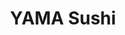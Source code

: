 ---
layout: place
title: "YAMA Sushi"
permalink: /new-york/plattsburgh/yama-sushi.html
stateAbbr: NY
stateName: New York
cityName: Plattsburgh
place_id: ChIJffpnTak4ykwRzlADAeEETiQ
photos:
  - name: >-
      places/ChIJffpnTak4ykwRzlADAeEETiQ/photos/AeeoHcKQBAFNXBfKx9sHpnroUG-Wec2UDxWa1uUiTR5xFJEu0eXhDMJm8TX2QbXJ7FA5VCyn4aQx_2MvIdJLnghNwXOsWItKWFwe2_0cnB_sVWblP8EOYkxHkxoDxv3IW7V_FR53Pfc-3G8W58jbJ_qOwVSz6mH8xks3d_7rEFwQXCZDdDPlMRVBvsWl-yX9mdF4kZgkOLuC9Mg-jv41dvJeAjX-k7eMtP7B1HgjhyU0BCtk_cNaDdprjINsrHqRDOIcz9O7Pc2cvRMkDR18YL47UP2WjViLKyD4T8k16fych1vYf81sqZsLlj7J7vfBWX69asScBHID5WVPbBB1avECBFhcc5UHR4-U5P-PmFYc6BriiHl2zo4hqxDppN_qnZdv9UcwUoOQ8HLh3vDYomgAE3Tea0fPpZiSDwG4fDYXukkzhQ
    widthPx: 4800
    heightPx: 3600
    authorAttributions:
      - displayName: BRUCE WILD
        uri: https://maps.google.com/maps/contrib/104525890943809653114
        photoUri: >-
          https://lh3.googleusercontent.com/a/ACg8ocK-Mze74AFk1bgCkZpijorhxydc9ExI5cbRi2_PaRX4_OiN1g=s100-p-k-no-mo
    flagContentUri: >-
      https://www.google.com/local/imagery/report/?cb_client=maps_api_places.places_api&image_key=!1e10!2sCIHM0ogKEICAgICzzOLfYA&hl=en-US
    googleMapsUri: >-
      https://www.google.com/maps/place//data=!3m4!1e2!3m2!1sCIHM0ogKEICAgICzzOLfYA!2e10!4m2!3m1!1s0x4cca38a94d67fa7d:0x244e04e1010350ce
  - name: >-
      places/ChIJffpnTak4ykwRzlADAeEETiQ/photos/AeeoHcKgHMPMH4px8Ro9WCyPhhNyh5LVHmphtiRN7LUnBs6G7ZXv-nYu6JC-DYdKpJzmTTVgrOoho2VzvHntQwnrYSoNIwSHqtVJhS6jUBXTspc7uc6tC6ed2YBrEkCcu5m2F8hfgr2w3DPRCRlEopt9HXJmJos_PM6gLnl-X0x4AD1LQ-2OcJQXb2dYu91p91dl1GZ6IKpoV-VV5l0vUZgktTOQYOzNcrHF6CarLy8FpxKS1pJCte6dJnrmjRF-6CPuzfam3E_tI4GO4BOtQmDjGVXjpjhaOvMwgzBD_kZcUMg039hZPDohjJsW3KUMaxAEmEZj7-d0n7TPTmT8MjhDR1veB8jX08BEIG-VMtNDeNojsk73XnCJZjmAdJWoP5AMX2Jo60YI2bWGCegCMWyZq9AZ05N_67h70XB8fjeq92isdg
    widthPx: 4800
    heightPx: 3600
    authorAttributions:
      - displayName: BRUCE WILD
        uri: https://maps.google.com/maps/contrib/104525890943809653114
        photoUri: >-
          https://lh3.googleusercontent.com/a/ACg8ocK-Mze74AFk1bgCkZpijorhxydc9ExI5cbRi2_PaRX4_OiN1g=s100-p-k-no-mo
    flagContentUri: >-
      https://www.google.com/local/imagery/report/?cb_client=maps_api_places.places_api&image_key=!1e10!2sCIHM0ogKEICAgICzzOLfEA&hl=en-US
    googleMapsUri: >-
      https://www.google.com/maps/place//data=!3m4!1e2!3m2!1sCIHM0ogKEICAgICzzOLfEA!2e10!4m2!3m1!1s0x4cca38a94d67fa7d:0x244e04e1010350ce
  - name: >-
      places/ChIJffpnTak4ykwRzlADAeEETiQ/photos/AeeoHcKLH_ttQw0Z4QRrFLV3DpV0_PCXmTqEdsc11RPIgEVMp8BgslzDZJX7N5y6gQP86zNg_ixFoxo__bzMftSkCYhtojRIjrMlkRnt7xoHZAbAhSXUZF1nr8DWUxH6DiNJNyEkFsYIGkvBsDM5vuJBJEYsIYzirPkue7O9off5YEEBULYzBBH5dJ3BPxYfgcfn3ugxzoNzDlyx9XeAacEX3hnoQlxV403sNetVm9XUT_o-Z0HdgceAr9X4YmU0chss3KZohdDACviWTpubEZZFCKRO6yR9SyT5RcuQ80rZXcxg5-DJTyXf_LulUC7lK_CFshfoYH7T_4_XnAA7pZAmxXXHX3JY2Ex1CoTVl1rT3rkvvhLHEnNV6nkqk8adPX6camz9i99uaJw_d8z6qnnqcd-Hc8zyWXgfGJgv0tj7qeBXO-o
    widthPx: 1920
    heightPx: 1080
    authorAttributions:
      - displayName: kc193
        uri: https://maps.google.com/maps/contrib/108823714384807959379
        photoUri: >-
          https://lh3.googleusercontent.com/a-/ALV-UjV0LyMD0OgI-LuBVB_YJVOBJXUmOehhTG4mVHbNEA1tzhz29GHnRA=s100-p-k-no-mo
    flagContentUri: >-
      https://www.google.com/local/imagery/report/?cb_client=maps_api_places.places_api&image_key=!1e10!2sCIHM0ogKEICAgICd45vUmQE&hl=en-US
    googleMapsUri: >-
      https://www.google.com/maps/place//data=!3m4!1e2!3m2!1sCIHM0ogKEICAgICd45vUmQE!2e10!4m2!3m1!1s0x4cca38a94d67fa7d:0x244e04e1010350ce
  - name: >-
      places/ChIJffpnTak4ykwRzlADAeEETiQ/photos/AeeoHcITUaHq_SgFwX1W7HUjLWzKwDSl3DMiFIsHZ4ZYqcF4g_K9KfrjV2AoYnBRxrAc7UVmAkZgfidnqTO6QnWs42FPl5p0F_z1btYgqxswdlpLGT1z6oqDDNN2burfwW9routZa1gmkm9iahTh54oWp-gVp1YGyT2ODINTnqdMbjFBQRb0Oxfa4yfa2TjTSce5PVuqKxQJAZHCNEgrt2LoKvxcTtAPoowwjLUnFw2txJEC6khK3QxTsfqorBys_FYxtkxdwvMRM9FQOVYYiWvJBOTNMLKKWwdWiTmcR3at2CaCXI-9JfWqbmaEkmuR2GabsXKcsaMguqKa7ukyZDIIyrYo0jlBdUWzfvSJBcjUuYE1RWJI_1_b1fMKKqmqXu8P5U-IUPUTKYurxotmSVMbWiK33I2jDaLyiVSxjGqLXSYB4g
    widthPx: 3000
    heightPx: 2173
    authorAttributions:
      - displayName: Lauren Briggs
        uri: https://maps.google.com/maps/contrib/100897373345745064922
        photoUri: >-
          https://lh3.googleusercontent.com/a-/ALV-UjXDt5ixDGaLFJtxNnH_px_Dg6FnS4NhBX1DDX06dOMvQ1rmJr4DWQ=s100-p-k-no-mo
    flagContentUri: >-
      https://www.google.com/local/imagery/report/?cb_client=maps_api_places.places_api&image_key=!1e10!2sCIHM0ogKEICAgMDQ0bD3Lg&hl=en-US
    googleMapsUri: >-
      https://www.google.com/maps/place//data=!3m4!1e2!3m2!1sCIHM0ogKEICAgMDQ0bD3Lg!2e10!4m2!3m1!1s0x4cca38a94d67fa7d:0x244e04e1010350ce
  - name: >-
      places/ChIJffpnTak4ykwRzlADAeEETiQ/photos/AeeoHcLrnGZXl4iluLGPIsXE-CQBcyWYd-gbNRMtK42MBiOS96UGqmPYiHIOfoD_vpDiNTlOsMugPAiTwMwjMZTTzUtVlRdOm2mwckC1O1IhIQHKzJ3yrMIHzzJ8oS3j6TbcVbCNNrqNWZZqhf9VS9gtDcZgJEkNhQmlwNCFJ9pbGkIN1ZgfSxrIKTzG2Yd5EeQ8ch2faORJmmgjL0ZsdY8SDPrFNa7L3AaprxZmT5nsmvHf-iv516KntLrXM8U62svCWq7K4ClVDjkFxRcwETBAQVpJ7UP08ighmVmPZHv2t-lHgdV1GOpN_LHr93tk8PNk19FWti3Gp_RKdSm9llTyNKh6CtiL1T65ur8eSM0ti6ZsT0Fax_GuyR6mZ-c9gvdRpoQ-zWX23GvMxHAtDJpfaD3qEx5sGXhfGci8K23H4nGjcAsc
    widthPx: 3600
    heightPx: 4800
    authorAttributions:
      - displayName: BRUCE WILD
        uri: https://maps.google.com/maps/contrib/104525890943809653114
        photoUri: >-
          https://lh3.googleusercontent.com/a/ACg8ocK-Mze74AFk1bgCkZpijorhxydc9ExI5cbRi2_PaRX4_OiN1g=s100-p-k-no-mo
    flagContentUri: >-
      https://www.google.com/local/imagery/report/?cb_client=maps_api_places.places_api&image_key=!1e10!2sCIHM0ogKEICAgICzzOLf0AE&hl=en-US
    googleMapsUri: >-
      https://www.google.com/maps/place//data=!3m4!1e2!3m2!1sCIHM0ogKEICAgICzzOLf0AE!2e10!4m2!3m1!1s0x4cca38a94d67fa7d:0x244e04e1010350ce
  - name: >-
      places/ChIJffpnTak4ykwRzlADAeEETiQ/photos/AeeoHcK72uvDUjT0BU22NcU-MnFGUlf_qvKm7CRjfuvW1d0EHOTNGLXFru09Y3tNeT0bd5B2KtJSWvYVzWuyDAur8zqxo3Yn5SUkhCvC3lNr1lHhOTLWmaKUWIvfjcj4fZhcWmkYMzK4D_CJnMWmPpWM9cmJCY8nqEhCXB_DYLOgN3mFP_Tkj21b6vdMiJaGV7p6KiypyWK88gh7d2TdBs6WMs_FNCPAq5dR9x4rS24sm9kxzJ5ydpWHeHvkNElOV0dUGM2Km198BlaqGrYfoR_MpMoCNK5qbJGT9xFuP9fanCe4vItlPRrNRcSYF44lDnEG9ETfZPRjqeMThzQB6sVEJxW0xkX5CHJKkgRardgKTI7qURbVzHm8jXwzxbVCfhbMArPPIMbR-gZwn14uLTwzEBOTaRRWpr3Xy0E9phFakvXKMdmm
    widthPx: 4080
    heightPx: 3072
    authorAttributions:
      - displayName: moxy poppy
        uri: https://maps.google.com/maps/contrib/116242885339715090106
        photoUri: >-
          https://lh3.googleusercontent.com/a-/ALV-UjWzCXylIQIyqyLArg34NgiIyzTLp81aYV_FtKdmA4T13glkKy44=s100-p-k-no-mo
    flagContentUri: >-
      https://www.google.com/local/imagery/report/?cb_client=maps_api_places.places_api&image_key=!1e10!2sCIHM0ogKEICAgICLsZrUmQE&hl=en-US
    googleMapsUri: >-
      https://www.google.com/maps/place//data=!3m4!1e2!3m2!1sCIHM0ogKEICAgICLsZrUmQE!2e10!4m2!3m1!1s0x4cca38a94d67fa7d:0x244e04e1010350ce
  - name: >-
      places/ChIJffpnTak4ykwRzlADAeEETiQ/photos/AeeoHcJi_OUl1-Enxi_-tTSzjDhGQmmUBAnMNcMZiLJSmrlCO2abGo145RGHnh0OPHqCKKDoPDb3avV-96xcez17ylA-AdbtiTyOHFmX1fP5gD7jETE6b1iUamhEwJ8x1nBFKkciz2SMSW_ELtCTQboO8IiHbiliiLhYNJCAONsJrLXkZq2MJDTnTowNORSaTMq8psRpFj0P3V-kAftoqe3T2eLsISkZWFz8hsGQ0eMZw2kzVcWSD8qSL7tcEmaC2YrOFcYer4PsnV_RNIlyBtVovHuqzWqBW1rVttE6I5vuCaVMpg9Ln1MoBS9SCh6A_t6yFddPl_DSREpxRsH6ObVC1F3PNYjYAeU3UFApahOcC4G8ttZv64DMpk1lpqBcK7DwnyFnBbsuTQHQsfRC8wIvj4Uc6xM_P4LHs0Gr5C_UvoI0ZQ
    widthPx: 4032
    heightPx: 3024
    authorAttributions:
      - displayName: Spencer Christon
        uri: https://maps.google.com/maps/contrib/102958671020411229337
        photoUri: >-
          https://lh3.googleusercontent.com/a/ACg8ocJaj7pfrIaPc0MiK_0bSwxjYiSyrhcgt4KvZhNCiYwrD6ja0Q=s100-p-k-no-mo
    flagContentUri: >-
      https://www.google.com/local/imagery/report/?cb_client=maps_api_places.places_api&image_key=!1e10!2sCIHM0ogKEICAgIDh29rKHA&hl=en-US
    googleMapsUri: >-
      https://www.google.com/maps/place//data=!3m4!1e2!3m2!1sCIHM0ogKEICAgIDh29rKHA!2e10!4m2!3m1!1s0x4cca38a94d67fa7d:0x244e04e1010350ce
  - name: >-
      places/ChIJffpnTak4ykwRzlADAeEETiQ/photos/AeeoHcKVmTAw4ixtp1gPDmk1avFX5cP4ZnK-kyeguQSZiu2zUxunqvkicm1d5RrAR4JWddyPqPfcjGMhf4Kxv7cALQ0af_xq2ia0dephoZw0Pu7dWb7v6tVieeBZQOJVu_469PcH52vJHYWdSkrh1cgsgpT9iKiB2yULNUTw8hlVj_C4zcTfsRl9Q1VRY3Ks99e9Lmf3_KE6MmrUzQRuAblm2nBh-ojDWoWla0yXYhNA0FKXNy_o2ry4lsCMTmmXkt1HR6JSpGBo22aM2STTz97DCQDYOamQE2JA65jU0XeuqnNgXZVNO-NH5W3SnAtUm-kfQGNC2TuGRlPAZPPA6wgsWP0LEGCon0qbgCu_JGJcgODNTjH-4uk4HuH1Gnr4QLZUeozebA1IoiStPhalfqzD2M39RgREwrw_HywOAJrDOEOMcg
    widthPx: 1080
    heightPx: 1920
    authorAttributions:
      - displayName: kc193
        uri: https://maps.google.com/maps/contrib/108823714384807959379
        photoUri: >-
          https://lh3.googleusercontent.com/a-/ALV-UjV0LyMD0OgI-LuBVB_YJVOBJXUmOehhTG4mVHbNEA1tzhz29GHnRA=s100-p-k-no-mo
    flagContentUri: >-
      https://www.google.com/local/imagery/report/?cb_client=maps_api_places.places_api&image_key=!1e10!2sCIHM0ogKEICAgICd45XNfg&hl=en-US
    googleMapsUri: >-
      https://www.google.com/maps/place//data=!3m4!1e2!3m2!1sCIHM0ogKEICAgICd45XNfg!2e10!4m2!3m1!1s0x4cca38a94d67fa7d:0x244e04e1010350ce
  - name: >-
      places/ChIJffpnTak4ykwRzlADAeEETiQ/photos/AeeoHcL5s5hVWJ17JOqKdF_r3Qznvt5daKOuSYDSScXjX2zAuse4qr_240OLvmExvVZbr3Yi85Tf1zTW5hBC17iDT353F22rrRiOuj6_j32L--HLn53mMTNcyI8Q8J4M0_fRgGuD1GfxRwvGD6gQ71JOkCI7uOL00R2mWdUGi4Z7csikUgU0eBxpnuGdO74sFx6QmSkKKJVbQqvhH7tLkOxUtys8qP_y6uDWtYb1Fs4wxaE5FtZSKwDGH055vuIyTQROVlKF6LKEA6OpAl2GxKPErKeZTDuXr1ub4uJLslucEVOV4jtQ9A1c-ESh1Y2cCLrsMrrjxnTPU-FyKrdfzl9n7rTTDhgIgOjQTKDB1GXYEgZbNI9ARn59-8LBn3DeMGCoz9xtUF-0iOf628J8LILkd8OUmXXzNaRtvvibqC7YZCxnJ-0w
    widthPx: 1920
    heightPx: 1080
    authorAttributions:
      - displayName: kc193
        uri: https://maps.google.com/maps/contrib/108823714384807959379
        photoUri: >-
          https://lh3.googleusercontent.com/a-/ALV-UjV0LyMD0OgI-LuBVB_YJVOBJXUmOehhTG4mVHbNEA1tzhz29GHnRA=s100-p-k-no-mo
    flagContentUri: >-
      https://www.google.com/local/imagery/report/?cb_client=maps_api_places.places_api&image_key=!1e10!2sCIHM0ogKEICAgICd45u8uQE&hl=en-US
    googleMapsUri: >-
      https://www.google.com/maps/place//data=!3m4!1e2!3m2!1sCIHM0ogKEICAgICd45u8uQE!2e10!4m2!3m1!1s0x4cca38a94d67fa7d:0x244e04e1010350ce
  - name: >-
      places/ChIJffpnTak4ykwRzlADAeEETiQ/photos/AeeoHcKAXSrnVxuIuGAlJlfL-GleEDkTAzQje0xxHHShdR6VZw9_xPr5L8XaFoHIVyHkNgMSeDUzMUlxPHJn936KId4nhXq2N76l63QT3mKuDI7gk6LvEkhMkRrQBmXQp-hssGwuY9WzIW8teOBKZUcN4CKONPqTr78bychzztM2nPFjQ2KbAIlrkLunjPLdXZOuxbYu6429NlVcnB0r1JEk1T5P2LDNNJh1cjD5HqKV3NeVHFDysOG0rMEuwYGy-vViuTrxNpwq3H7mECVqCbLXy9IbA3GvhBBjk-gHQkf6jaxs_Xm4jYwcONa5rs5v_4OVe7sUrkE3PN9xXFSc9kj1tp00dcPcXALe2vq1c8MpnkYfWYzZgUeb_5ZaYwxXI9uF6EFperjSf2xi_9AVB0OcB1eunmabG9yzOfHozYFHXPgr_Fj-
    widthPx: 1920
    heightPx: 1080
    authorAttributions:
      - displayName: kc193
        uri: https://maps.google.com/maps/contrib/108823714384807959379
        photoUri: >-
          https://lh3.googleusercontent.com/a-/ALV-UjV0LyMD0OgI-LuBVB_YJVOBJXUmOehhTG4mVHbNEA1tzhz29GHnRA=s100-p-k-no-mo
    flagContentUri: >-
      https://www.google.com/local/imagery/report/?cb_client=maps_api_places.places_api&image_key=!1e10!2sCIHM0ogKEICAgICd45uklwE&hl=en-US
    googleMapsUri: >-
      https://www.google.com/maps/place//data=!3m4!1e2!3m2!1sCIHM0ogKEICAgICd45uklwE!2e10!4m2!3m1!1s0x4cca38a94d67fa7d:0x244e04e1010350ce
address: 62 Margaret St, Plattsburgh, NY 12901, USA
street: 62 Margaret St
city: Plattsburgh
state: NY
zip: '12901'
country: USA
neighborhood: null
latitude: '44.697154'
longitude: '-73.452900'
accessibility_options:
  wheelchairAccessibleParking: true
  wheelchairAccessibleEntrance: true
  wheelchairAccessibleSeating: true
business_status: OPERATIONAL
name: YAMA Sushi
google_maps_links:
  directionsUri: >-
    https://www.google.com/maps/dir//''/data=!4m7!4m6!1m1!4e2!1m2!1m1!1s0x4cca38a94d67fa7d:0x244e04e1010350ce!3e0
  placeUri: https://maps.google.com/?cid=2616033797979984078
  writeAReviewUri: >-
    https://www.google.com/maps/place//data=!4m3!3m2!1s0x4cca38a94d67fa7d:0x244e04e1010350ce!12e1
  reviewsUri: >-
    https://www.google.com/maps/place//data=!4m4!3m3!1s0x4cca38a94d67fa7d:0x244e04e1010350ce!9m1!1b1
  photosUri: >-
    https://www.google.com/maps/place//data=!4m3!3m2!1s0x4cca38a94d67fa7d:0x244e04e1010350ce!10e5
primary_type: Sushi Restaurant
opening_hours:
  regular: null
  current: null
secondary_opening_hours:
  regular:
    weekdayDescriptions: null
    type: null
  current:
    weekdayDescriptions: null
    type: null
phone: null
price_level: null
price_range: null
rating: null
rating_count: 0
website: null
description: null
reviews: null
parking_options: null
payment_options: null
allow_dogs: null
curbside_pickup: null
delivery: null
dine_in: null
good_for_children: null
good_for_groups: null
good_for_sports: null
live_music: null
menu_for_children: null
outdoor_seating: null
reservable: null
restroom: null
serves_beer: null
serves_breakfast: null
serves_brunch: null
serves_cocktails: null
serves_coffee: null
serves_dinner: null
serves_dessert: null
serves_lunch: null
serves_vegetarian_food: null
serves_wine: null
takeout: null
slug: YAMA-Sushi

---